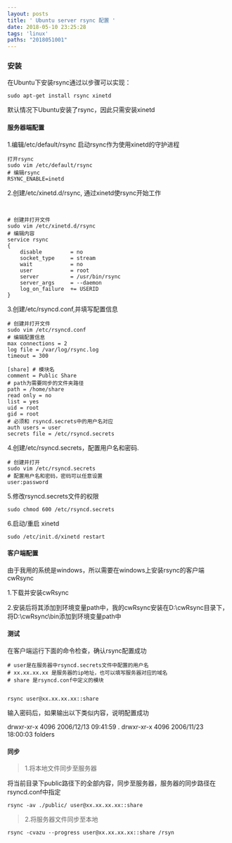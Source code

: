 ```yaml
---
layout: posts
title: ' Ubuntu server rsync 配置 '
date: 2018-05-10 23:25:28
tags: 'linux'
paths: "2018051001"
---
```


### 安装

在Ubuntu下安装rsync通过以步骤可以实现：


```
sudo apt-get install rsync xinetd
```


默认情况下Ubuntu安装了rsync，因此只需安装xinetd


#### 服务器端配置
1.编辑/etc/default/rsync 启动rsync作为使用xinetd的守护进程


```
打开rsync
sudo vim /etc/default/rsync
# 编辑rsync
RSYNC_ENABLE=inetd
```



2.创建/etc/xinetd.d/rsync, 通过xinetd使rsync开始工作


```


# 创建并打开文件
sudo vim /etc/xinetd.d/rsync
# 编辑内容
service rsync
{
    disable         = no
    socket_type     = stream
    wait            = no
    user            = root
    server          = /usr/bin/rsync
    server_args     = --daemon
    log_on_failure  += USERID
}
```

<!-- more -->
3.创建/etc/rsyncd.conf,并填写配置信息


```
# 创建并打开文件
sudo vim /etc/rsyncd.conf
# 编辑配置信息
max connections = 2
log file = /var/log/rsync.log
timeout = 300

[share] # 模块名
comment = Public Share
# path为需要同步的文件夹路径
path = /home/share
read only = no
list = yes
uid = root
gid = root
# 必须和 rsyncd.secrets中的用户名对应
auth users = user
secrets file = /etc/rsyncd.secrets
```

4.创建/etc/rsyncd.secrets，配置用户名和密码.

```
# 创建并打开
sudo vim /etc/rsyncd.secrets
# 配置用户名和密码，密码可以任意设置
user:password

```

5.修改rsyncd.secrets文件的权限


```
sudo chmod 600 /etc/rsyncd.secrets
```


6.启动/重启 xinetd


```
sudo /etc/init.d/xinetd restart
```

#### 客户端配置
由于我用的系统是windows，所以需要在windows上安装rsync的客户端cwRsync

1.下载并安装cwRsync


2.安装后将其添加到环境变量path中，我的cwRsync安装在D:\cwRsync目录下，将D:\cwRsync\bin添加到环境变量path中

#### 测试
在客户端运行下面的命令检查，确认rsync配置成功


```
# user是在服务器中rsyncd.secrets文件中配置的用户名
# xx.xx.xx.xx 是服务器的ip地址，也可以填写服务器对应的域名
# share 是rsyncd.conf中定义的模块


rsync user@xx.xx.xx.xx::share
```

输入密码后，如果输出以下类似内容，说明配置成功

drwxr-xr-x        4096 2006/12/13 09:41:59 .
drwxr-xr-x        4096 2006/11/23 18:00:03 folders
#### 同步
> 1.将本地文件同步至服务器

 将当前目录下public路径下的全部内容，同步至服务器，服务器的同步路径在rsyncd.conf中指定

```
rsync -av ./public/ user@xx.xx.xx.xx::share
```

> 2.将服务器文件同步至本地


```
rsync -cvazu --progress user@xx.xx.xx.xx::share /rsyn
```

